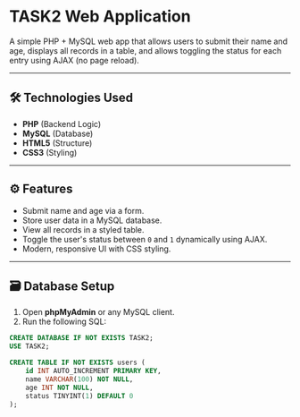 # TASK2 Web Application

A simple PHP + MySQL web app that allows users to submit their name and age, displays all records in a table, and allows toggling the status for each entry using AJAX (no page reload).

---

## 🛠️ Technologies Used

- **PHP** (Backend Logic)
- **MySQL** (Database)
- **HTML5** (Structure)
- **CSS3** (Styling)

---

## ⚙️ Features

- Submit name and age via a form.
- Store user data in a MySQL database.
- View all records in a styled table.
- Toggle the user's status between `0` and `1` dynamically using AJAX.
- Modern, responsive UI with CSS styling.

---

## 🗃️ Database Setup

1. Open **phpMyAdmin** or any MySQL client.
2. Run the following SQL:

```sql
CREATE DATABASE IF NOT EXISTS TASK2;
USE TASK2;

CREATE TABLE IF NOT EXISTS users (
    id INT AUTO_INCREMENT PRIMARY KEY,
    name VARCHAR(100) NOT NULL,
    age INT NOT NULL,
    status TINYINT(1) DEFAULT 0
);
